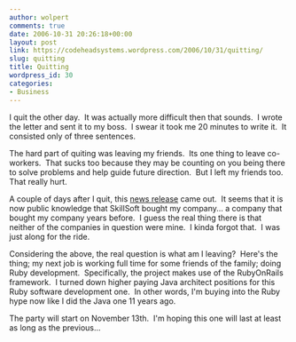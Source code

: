 ```yaml
---
author: wolpert
comments: true
date: 2006-10-31 20:26:18+00:00
layout: post
link: https://codeheadsystems.wordpress.com/2006/10/31/quitting/
slug: quitting
title: Quitting
wordpress_id: 30
categories:
- Business
---
```


I quit the other day.  It was actually more difficult then that sounds.  I wrote the letter and sent it to my boss.  I swear it took me 20 minutes to write it.  It consisted only of three sentences.

The hard part of quiting was leaving my friends.  Its one thing to leave co-workers.  That sucks too because they may be counting on you being there to solve problems and help guide future direction.  But I left my friends too.  That really hurt.

A couple of days after I quit, this [news release](http://www.skillsoft.com/about/press_room/press_releases/Oct_25_06_release.asp) came out.  It seems that it is now public knowledge that SkillSoft bought my company... a company that bought my company years before.  I guess the real thing there is that neither of the companies in question were mine.  I kinda forgot that.  I was just along for the ride.

Considering the above, the real question is what am I leaving?  Here's the thing; my next job is working full time for some friends of the family; doing Ruby development.  Specifically, the project makes use of the RubyOnRails framework.  I turned down higher paying Java architect positions for this Ruby software development one.  In other words, I'm buying into the Ruby hype now like I did the Java one 11 years ago.

The party will start on November 13th.  I'm hoping this one will last at least as long as the previous...
